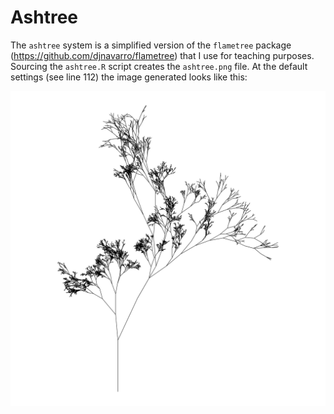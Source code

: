 
<!-- README.md is generated from README.Rmd. Please edit that file -->

# Ashtree

The `ashtree` system is a simplified version of the `flametree` package
(<https://github.com/djnavarro/flametree>) that I use for teaching
purposes. Sourcing the `ashtree.R` script creates the `ashtree.png`
file. At the default settings (see line 112) the image generated looks
like this:

![](ashtree.png)

